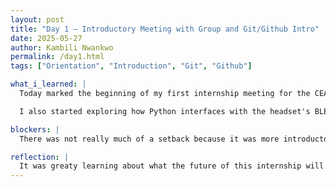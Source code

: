 ```yaml
---
layout: post
title: "Day 1 – Introductory Meeting with Group and Git/Github Intro"
date: 2025-05-27
author: Kambili Nwankwo
permalink: /day1.html
tags: ["Orientation", "Introduction", "Git", "Github"]

what_i_learned: |
  Today marked the beginning of my first internship meeting for the CEAMLS SAIRI internship. I got to know the participants and also my project group colleagues. I and my colleagues will be working on a project that entails about Smart Waste Bin Optimization and Collection using Computer Vision and Machine Learning. In the second part of the meeting, I also got to learn about Git/ Github concepts to enable collaboration between group members.

  I also started exploring how Python interfaces with the headset's BLE signals, preparing for real-time signal processing down the line.

blockers: |
  There was not really much of a setback because it was more introductory orented. The issue I had was with setting up my github website that each memeber of the internship would use to document our journey. The problem was caused by me not using the right username.

reflection: |
  It was greaty learning about what the future of this internship will entail and also getting to know my project members more.
---
```

